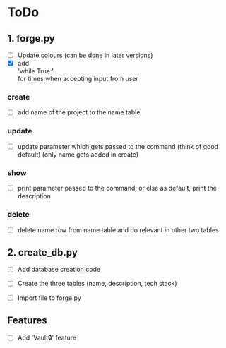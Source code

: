 # ToDo

## 1. forge.py
- [ ] Update colours (can be done in later versions)
- [x] add <br>
'while True:' <br>
for times when accepting input from user

### create 
- [ ] add name of the project to the name table

### update
- [ ] update parameter which gets passed to the command (think of good default) (only name gets added in create)

### show
- [ ] print parameter passed to the command, or else as default, print the description

### delete
- [ ] delete name row from name table and do relevant in other two tables

## 2. create_db.py
- [ ] Add database creation code
- [ ] Create the three tables (name, description, tech stack)
- [ ] Import file to forge.py


## Features 
- [ ] Add 'Vault🔒' feature
